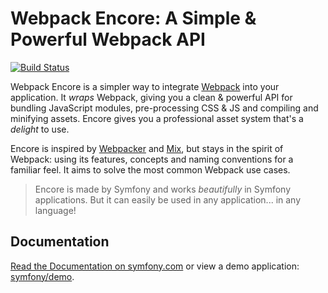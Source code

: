 # Webpack Encore: A Simple & Powerful Webpack API

[![Build Status](https://travis-ci.org/symfony/webpack-encore.svg?branch=master)](https://travis-ci.org/symfony/webpack-encore)

Webpack Encore is a simpler way to integrate [Webpack](https://webpack.js.org/) into your
application. It *wraps* Webpack, giving you a clean & powerful API
for bundling JavaScript modules, pre-processing CSS & JS and compiling
and minifying assets. Encore gives you a professional asset system
that's a *delight* to use.

Encore is inspired by [Webpacker](https://github.com/rails/webpacker) and
[Mix](https://laravel.com/docs/mix), but stays in the spirit of
Webpack: using its features, concepts and naming conventions for a familiar
feel. It aims to solve the most common Webpack use cases.

> Encore is made by Symfony and works *beautifully* in Symfony applications.
> But it can easily be used in any application... in any language!

## Documentation

[Read the Documentation on symfony.com](http://symfony.com/doc/current/frontend.html)
or view a demo application: [symfony/demo](https://github.com/symfony/demo).
